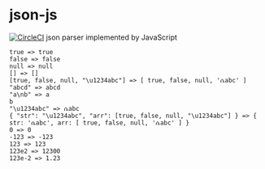# json-js
[![CircleCI](https://circleci.com/gh/musou1500/json-js.svg?style=svg)](https://circleci.com/gh/musou1500/json-js)
json parser implemented by JavaScript

```
true => true
false => false
null => null
[] => []
[true, false, null, "\u1234abc"] => [ true, false, null, 'ሴabc' ]
"abcd" => abcd
"a\nb" => a
b
"\u1234abc" => ሴabc
{ "str": "\u1234abc", "arr": [true, false, null, "\u1234abc"] } => { str: 'ሴabc', arr: [ true, false, null, 'ሴabc' ] }
0 => 0
-123 => -123
123 => 123
123e2 => 12300
123e-2 => 1.23
```
